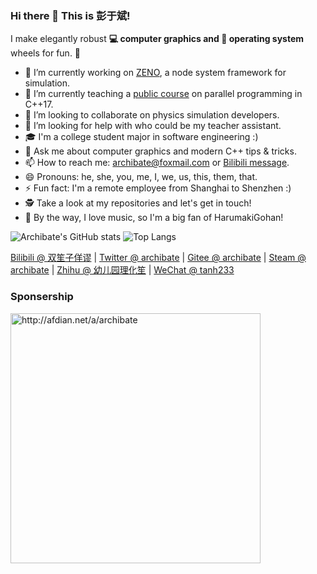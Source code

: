 ### Hi there 👋 This is 彭于斌!

I make elegantly robust **💻 computer graphics and 🐧 operating system** wheels for fun. 🌈  

- 🔭 I’m currently working on [ZENO](https://github.com/zenustech/zeno), a node system framework for simulation.
- 🌱 I’m currently teaching a [public course](https://github.com/parallel101/course) on parallel programming in C++17.
- 👯 I’m looking to collaborate on physics simulation developers.
- 🤔 I’m looking for help with who could be my teacher assistant.
- 🎓 I'm a college student major in software engineering :)
- 💬 Ask me about computer graphics and modern C++ tips & tricks.
- 📫 How to reach me: archibate@foxmail.com or [Bilibili message](https://space.bilibili.com/263032155/).
- 😄 Pronouns: he, she, you, me, I, we, us, this, them, that.
- ⚡ Fun fact: I'm a remote employee from Shanghai to Shenzhen :)
- 🕵 Take a look at my repositories and let's get in touch!
- 🎵 By the way, I love music, so I'm a big fan of HarumakiGohan!

![Archibate's GitHub stats](https://github-readme-stats.vercel.app/api?username=archibate&count_private=true&theme=dark)
![Top Langs](https://github-readme-stats.vercel.app/api/top-langs?username=archibate&layout=compact&count_private=true&theme=dark)

[Bilibili @ 双笙子佯谬](https://space.bilibili.com/263032155/) | [Twitter @ archibate](https://twitter.com/archibate) | [Gitee @ archibate](https://gitee.com/archibate) | [Steam @ archibate](https://steamcommunity.com/id/archibate) | [Zhihu @ 幼儿园理化笙](https://www.zhihu.com/people/di-san-miao-mo-de-shuang-qu-zheng-qie-43) | [WeChat @ tanh233](/)

### Sponsership

<a href="http://afdian.net/a/archibate"><img src="https://142857.red/afdian-qrcode.jpg" alt="http://afdian.net/a/archibate" width="400px"/></a>

<!--
![offline rendering picture](https://user-images.githubusercontent.com/20640597/124543364-b5e2e900-de57-11eb-9918-9e227ab4a056.png "rendered by archibate/ptina")

**archibate/archibate** is a ✨ _special_ ✨ repository because its `README.md` (this file) appears on your GitHub profile.

Here are some ideas to get you started:

- 🔭 I’m currently working on ...
- 🌱 I’m currently learning ...
- 👯 I’m looking to collaborate on ...
- 🤔 I’m looking for help with ...
- 💬 Ask me about ...
- 📫 How to reach me: ...
- 😄 Pronouns: ...
- ⚡ Fun fact: ...
-->
